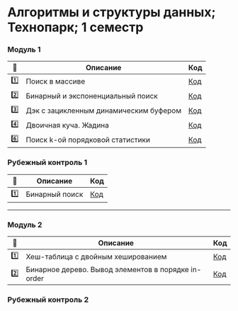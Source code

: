 # Алгоритмы и структуры данных; Технопарк; 1 семестр


### Модуль 1

| :1234: | Описание | Код |
| --- | --- | --- |
| :one: | Поиск в массиве | [Код](https://github.com/timoninas/algorithms-n-data-structures/blob/master/module_1/task_1_2/main.cpp) |
| :two: | Бинарный и экспоненциальный поиск | [Код](https://github.com/timoninas/algorithms-n-data-structures/blob/master/module_1/task_2_2/main.cpp) |
| :three: | Дэк с зацикленным динамическим буфером | [Код](https://github.com/timoninas/algorithms-n-data-structures/blob/master/module_1/task_3_2/main.cpp) |
| :four: | Двоичная куча. Жадина | [Код](https://github.com/timoninas/algorithms-n-data-structures/blob/master/module_1/task_4_1/main.cpp) |
| :six: | Поиск k-ой порядковой статистики | [Код](https://github.com/timoninas/algorithms-n-data-structures/blob/master/module_1/task_6_3/main.cpp) |

### Рубежный контроль 1

| :1234: | Описание | Код |
| --- | --- | --- |
| :one: | Бинарный поиск | [Код](https://github.com/timoninas/algorithms-n-data-structures/blob/master/module_1/rk_task_1/main.cpp) |


____

### Модуль 2

| :1234: | Описание | Код |
| --- | --- | --- |
| :one: | Хеш-таблица с двойным хешированием | [Код](https://github.com/timoninas/algorithms-n-data-structures/blob/master/module_2/task_1_2/main.cpp) |
| :two: | Бинарное дерево. Вывод элементов в порядке in-order | [Код](https://github.com/timoninas/algorithms-n-data-structures/blob/master/module_2/task_2_1/main.cpp) |

### Рубежный контроль 2
